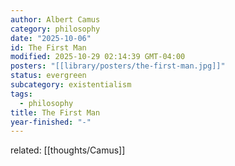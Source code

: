 ```yaml
---
author: Albert Camus
category: philosophy
date: "2025-10-06"
id: The First Man
modified: 2025-10-29 02:14:39 GMT-04:00
posters: "[[library/posters/the-first-man.jpg]]"
status: evergreen
subcategory: existentialism
tags:
  - philosophy
title: The First Man
year-finished: "-"
---
```


related: [[thoughts/Camus]]
